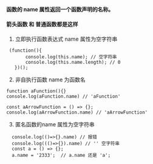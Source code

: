
#### 函数的 name 属性返回一个函数声明的名称。
#### 箭头函数 和 普通函数都是这样
1. 立即执行函数表达式 name 属性为空字符串
```
 (function(){
       console.log(this.name); // 空字符串
       console.log(this.name.length); // 0
   })();
```
2. 非自执行函数 name 为函数名

```
function aFunction(){}
console.log(aFunction.name) // 'aFunction'

const aArrowFunction = () => {};
console.log(aArrowFunction.name) // 'aArrowFunction'
```
3. 匿名函数的name 属性为空字符串
```
  console.log(()=>{}.name) // 报错
  console.log((()=>{}).name) // '' 空字符串
  const a = () => {};
  a.name = '2333';  // a.name 还是 'a';
```